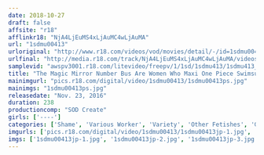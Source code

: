 ```yaml
---
date: 2018-10-27
draft: false
affsite: "r18"
afflinkr18: "NjA4LjEuMS4xLjAuMC4wLjAuMA"
url: "1sdmu00413"
urloriginal: "http://www.r18.com/videos/vod/movies/detail/-/id=1sdmu00413"
urlfinal: "http://media.r18.com/track/NjA4LjEuMS4xLjAuMC4wLjAuMA/videos/vod/movies/detail/-/id=1sdmu00413"
samplevid: "awspv3001.r18.com/litevideo/freepv/1/1sd/1sdmu413/1sdmu413_dmb_w.mp4"
title: "The Magic Mirror Number Bus Are Women Who Maxi One Piece Swimsuits Actually Whores Waiting To Get Fucked!? 10 Neat and Clean Over 35 Year Old Married Woman Babes Even With Her Clothes On You Can See Her Nipples Clear On Through! Cameltoes! Squirt Stains! These Unguarded Forty Something Married Woman Babes Are Getting Their First Ever Lymph Node Massage Treatments And Going Cum Crazy With Squirtful Orgasms!! In Ikebukuro"
mainimgurl: "pics.r18.com/digital/video/1sdmu00413/1sdmu00413ps.jpg"
mainimgs: "1sdmu00413ps.jpg"
releasedate: "Nov. 23, 2016"
duration: 238
productioncomp: "SOD Create"
girls: ['----']
categories: ['Shame', 'Various Worker', 'Variety', 'Other Fetishes', 'Genital Close-Up', 'Creampie', 'Hi-Def']
imgurls: ['pics.r18.com/digital/video/1sdmu00413/1sdmu00413jp-1.jpg', 'pics.r18.com/digital/video/1sdmu00413/1sdmu00413jp-2.jpg', 'pics.r18.com/digital/video/1sdmu00413/1sdmu00413jp-3.jpg', 'pics.r18.com/digital/video/1sdmu00413/1sdmu00413jp-4.jpg', 'pics.r18.com/digital/video/1sdmu00413/1sdmu00413jp-5.jpg', 'pics.r18.com/digital/video/1sdmu00413/1sdmu00413jp-6.jpg', 'pics.r18.com/digital/video/1sdmu00413/1sdmu00413jp-7.jpg', 'pics.r18.com/digital/video/1sdmu00413/1sdmu00413jp-8.jpg', 'pics.r18.com/digital/video/1sdmu00413/1sdmu00413jp-9.jpg', 'pics.r18.com/digital/video/1sdmu00413/1sdmu00413jp-10.jpg', 'pics.r18.com/digital/video/1sdmu00413/1sdmu00413jp-11.jpg', 'pics.r18.com/digital/video/1sdmu00413/1sdmu00413jp-12.jpg', 'pics.r18.com/digital/video/1sdmu00413/1sdmu00413jp-13.jpg', 'pics.r18.com/digital/video/1sdmu00413/1sdmu00413jp-14.jpg', 'pics.r18.com/digital/video/1sdmu00413/1sdmu00413jp-15.jpg', 'pics.r18.com/digital/video/1sdmu00413/1sdmu00413jp-16.jpg', 'pics.r18.com/digital/video/1sdmu00413/1sdmu00413jp-17.jpg', 'pics.r18.com/digital/video/1sdmu00413/1sdmu00413jp-18.jpg', 'pics.r18.com/digital/video/1sdmu00413/1sdmu00413jp-19.jpg', 'pics.r18.com/digital/video/1sdmu00413/1sdmu00413jp-20.jpg']
imgs: ['1sdmu00413jp-1.jpg', '1sdmu00413jp-2.jpg', '1sdmu00413jp-3.jpg', '1sdmu00413jp-4.jpg', '1sdmu00413jp-5.jpg', '1sdmu00413jp-6.jpg', '1sdmu00413jp-7.jpg', '1sdmu00413jp-8.jpg', '1sdmu00413jp-9.jpg', '1sdmu00413jp-10.jpg', '1sdmu00413jp-11.jpg', '1sdmu00413jp-12.jpg', '1sdmu00413jp-13.jpg', '1sdmu00413jp-14.jpg', '1sdmu00413jp-15.jpg', '1sdmu00413jp-16.jpg', '1sdmu00413jp-17.jpg', '1sdmu00413jp-18.jpg', '1sdmu00413jp-19.jpg', '1sdmu00413jp-20.jpg']
---
```

